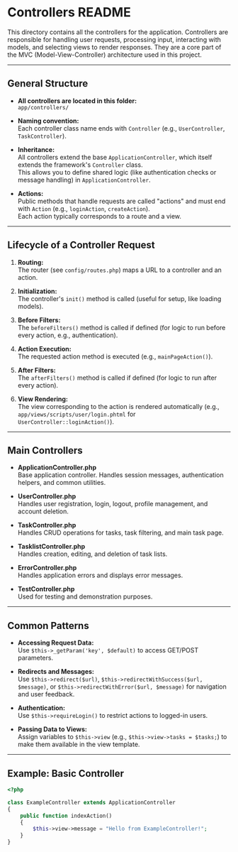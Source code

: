 # Controllers README

This directory contains all the controllers for the application. Controllers are responsible for handling user requests, processing input, interacting with models, and selecting views to render responses. They are a core part of the MVC (Model-View-Controller) architecture used in this project.

---

## General Structure

- **All controllers are located in this folder:**  
  `app/controllers/`

- **Naming convention:**  
  Each controller class name ends with `Controller` (e.g., `UserController`, `TaskController`).

- **Inheritance:**  
  All controllers extend the base `ApplicationController`, which itself extends the framework's `Controller` class.  
  This allows you to define shared logic (like authentication checks or message handling) in `ApplicationController`.

- **Actions:**  
  Public methods that handle requests are called "actions" and must end with `Action` (e.g., `loginAction`, `createAction`).  
  Each action typically corresponds to a route and a view.

---

## Lifecycle of a Controller Request

1. **Routing:**  
   The router (see `config/routes.php`) maps a URL to a controller and an action.

2. **Initialization:**  
   The controller's `init()` method is called (useful for setup, like loading models).

3. **Before Filters:**  
   The `beforeFilters()` method is called if defined (for logic to run before every action, e.g., authentication).

4. **Action Execution:**  
   The requested action method is executed (e.g., `mainPageAction()`).

5. **After Filters:**  
   The `afterFilters()` method is called if defined (for logic to run after every action).

6. **View Rendering:**  
   The view corresponding to the action is rendered automatically (e.g., `app/views/scripts/user/login.phtml` for `UserController::loginAction()`).

---

## Main Controllers

- **ApplicationController.php**  
  Base application controller. Handles session messages, authentication helpers, and common utilities.

- **UserController.php**  
  Handles user registration, login, logout, profile management, and account deletion.

- **TaskController.php**  
  Handles CRUD operations for tasks, task filtering, and main task page.

- **TasklistController.php**  
  Handles creation, editing, and deletion of task lists.

- **ErrorController.php**  
  Handles application errors and displays error messages.

- **TestController.php**  
  Used for testing and demonstration purposes.

---

## Common Patterns

- **Accessing Request Data:**  
  Use `$this->_getParam('key', $default)` to access GET/POST parameters.

- **Redirects and Messages:**  
  Use `$this->redirect($url)`, `$this->redirectWithSuccess($url, $message)`, or `$this->redirectWithError($url, $message)` for navigation and user feedback.

- **Authentication:**  
  Use `$this->requireLogin()` to restrict actions to logged-in users.

- **Passing Data to Views:**  
  Assign variables to `$this->view` (e.g., `$this->view->tasks = $tasks;`) to make them available in the view template.

---

## Example: Basic Controller

```php
<?php

class ExampleController extends ApplicationController
{
    public function indexAction()
    {
        $this->view->message = "Hello from ExampleController!";
    }
}